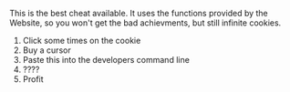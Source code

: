 This is the best cheat available. 
It uses the functions provided by the Website, so you won't get the bad achievments, but still infinite cookies.

1. Click some times on the cookie
2. Buy a cursor
3. Paste this into the developers command line
4. ????
5. Profit
